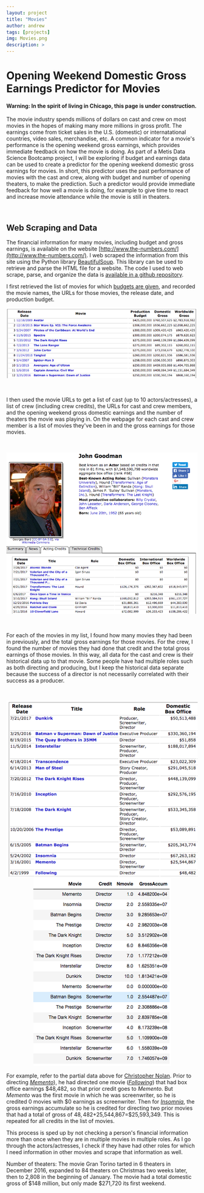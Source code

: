 ```yaml
---
layout: project
title: "Movies"
author: andrew
tags: [projects]
img: Movies.png
description: >
---
```



# Opening Weekend Domestic Gross Earnings Predictor for Movies
#### Warning: In the spirit of living in Chicago, this page is under construction.

The movie industry spends millions of dollars on cast and crew on most movies in the hopes of making many more millions in gross profit.  The earnings come from ticket sales in the U.S. (domestic) or internatational countries, video sales, merchandise, etc.  A common indicator for a movie's performance is the opening weekend gross earnings, which provides immediate feedback on how the movie is doing.  As part of a Metis Data Science Bootcamp project, I will be exploring if budget and earnings data can be used to create a predictor for the opening weekend domestic gross earnings for movies.  In short, this predictor uses the past performance of movies with the cast and crew, along with budget and number of opening theaters, to make the prediction.  Such a predictor would provide immediate feedback for how well a movie is doing, for example to give time to react and increase movie attendance while the movie is still in theaters.


<br>

## Web Scraping and Data

The financial information for many movies, including budget and gross earnings, is available on the website [http://www.the-numbers.com/](http://www.the-numbers.com/).  I web scraped the information from this site using the Python library [BeautifulSoup](https://www.crummy.com/software/BeautifulSoup/bs4/doc/).  This library can be used to retrieve and parse the HTML file for a website.  The code I used to web scrape, parse, and organize the data is [available in a github repository](https://github.com/andrewkruger/WebscrapeBoxOfficePredictor/blob/master/WebscrapeBoxOfficePredictor.ipynb).

I first retrieved the list of movies for which [budgets are given](http://www.the-numbers.com/movie/budgets/all), and recorded the movie names, the URLs for those movies, the release date, and production budget.  

<p align="center">
    <img src="/public/img/Movie_Budget_List.png?raw=true" alt="Movie List"/>
</p>

<br>

I then used the movie URLs to get a list of cast (up to 10 actors/actresses), a list of crew (including crew credits), the URLs for cast and crew members, and the opening weekend gross domestic earnings and the number of theaters the movie was playing in.  On the webpage for each cast and crew member is a list of movies they've been in and the gross earnings for those movies.  

<br>

<p align="center">
    <img src="/public/img/John_Goodman.png?raw=true" alt="John Goodman"/>
</p>

<br>

For each of the movies in my list, I found how many movies they had been in previously, and the total gross earnings for those movies.  For the crew, I found the number of movies they had done that credit and the total gross earnings of those movies.  In this way, all data for the cast and crew is their historical data up to that movie.   Some people have had multiple roles such as both directing and producing, but I keep the historical data separate because the success of a director is not necessarily correlated with their success as a producer.

<br>

<p align="center">
    <img src="/public/img/Nolan_Movie_Table.png?raw=true" alt="Christopher Nolan Movie Table"/>
    <img src="/public/img/Nolan_Dataframe.png?raw=true" alt="Christopher Nolan Dataframe"/>
</p>

For example, refer to the partial data above for [Christopher Nolan](http://www.the-numbers.com/person/106410401-Christopher-Nolan#tab=technical). Prior to directing [*Memento*](http://www.the-numbers.com/movie/Memento#tab=summary)), he had directed one movie ([*Following*](http://www.the-numbers.com/movie/Following#tab=summary)) that had box office earnings $48,482, so that prior credit goes to *Memento*.  But *Memento* was the first movie in which he was screenwriter, so he is credited 0 movies with $0 earnings as screenwriter.  Then for [*Insomnia*](<http://www.the-numbers.com/movie/Insomnia-(2002)#tab=summary>), the gross earnings accumulate so he is credited for directing two prior movies that had a total of gross of $48,482+$25,544,867=$25,593,349.  This is repeated for all credits in the list of movies.


This process is sped up by not checking a person's financial information more than once when they are in multiple movies in multiple roles.  As I go through the actors/actresses, I check if they have had other roles for which I need information in other movies and scrape that information as well.


Number of theaters: The movie Gran Torino tarted in 6 theaters in December 2016, expanded to 84 theaters on Christmas two weeks later, then to 2,808 in the beginning of January.  The movie had a total domestic gross of $148 million, but only made $271,720 its first weekend.
